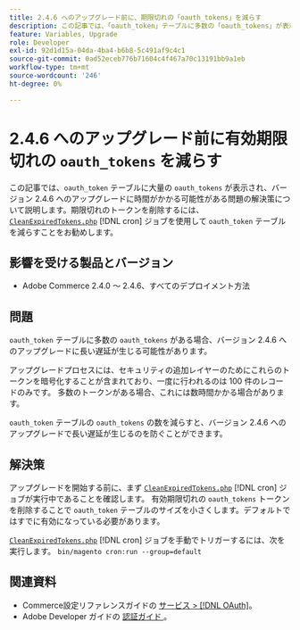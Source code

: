 ```yaml
---
title: 2.4.6 へのアップグレード前に、期限切れの「oauth_tokens」を減らす
description: この記事では、「oauth_token」テーブルに多数の「oauth_tokens」が表示され、バージョン 2.4.6 へのアップグレードで長い遅延が発生する可能性がある問題の解決策を説明します。CleanExpiredTokens.php を使用して、「oauth_token」テーブルを減らすことをお勧めします。
feature: Variables, Upgrade
role: Developer
exl-id: 92d1d15a-04da-4ba4-b6b8-5c491af9c4c1
source-git-commit: 0ad52eceb776b71604c4f467a70c13191bb9a1eb
workflow-type: tm+mt
source-wordcount: '246'
ht-degree: 0%

---
```


# 2.4.6 へのアップグレード前に有効期限切れの `oauth_tokens` を減らす

この記事では、`oauth_token` テーブルに大量の `oauth_tokens` が表示され、バージョン 2.4.6 へのアップグレードに時間がかかる可能性がある問題の解決策について説明します。期限切れのトークンを削除するには、[`CleanExpiredTokens.php`](https://github.com/magento/magento2/blob/2.4.5-p2/app/code/Magento/Integration/Cron/CleanExpiredTokens.php) [!DNL cron] ジョブを使用して `oauth_token` テーブルを減らすことをお勧めします。

## 影響を受ける製品とバージョン

* Adobe Commerce 2.4.0 ～ 2.4.6、すべてのデプロイメント方法

## 問題

`oauth_token` テーブルに多数の `oauth_tokens` がある場合、バージョン 2.4.6 へのアップグレードに長い遅延が生じる可能性があります。

アップグレードプロセスには、セキュリティの追加レイヤーのためにこれらのトークンを暗号化することが含まれており、一度に行われるのは 100 件のレコードのみです。 多数のトークンがある場合、これには数時間かかる場合があります。

`oauth_token` テーブルの `oauth_tokens` の数を減らすと、バージョン 2.4.6 へのアップグレードで長い遅延が生じるのを防ぐことができます。

## 解決策

アップグレードを開始する前に、まず [`CleanExpiredTokens.php`](https://github.com/magento/magento2/blob/2.4.5-p2/app/code/Magento/Integration/Cron/CleanExpiredTokens.php) [!DNL cron] ジョブが実行中であることを確認します。 有効期限切れの `oauth_tokens` トークンを削除することで `oauth_token` テーブルのサイズを小さくします。デフォルトではすでに有効になっている必要があります。

[`CleanExpiredTokens.php`](https://github.com/magento/magento2/blob/2.4.5-p2/app/code/Magento/Integration/Cron/CleanExpiredTokens.php) [!DNL cron] ジョブを手動でトリガーするには、次を実行します。
```bin/magento cron:run --group=default```

## 関連資料

* Commerce設定リファレンスガイドの [ サービス > [!DNL OAuth]](https://experienceleague.adobe.com/docs/commerce-admin/config/services/oauth.html)。
* Adobe Developer ガイドの [ 認証ガイド ](https://developer.adobe.com/developer-console/docs/guides/authentication/)。
